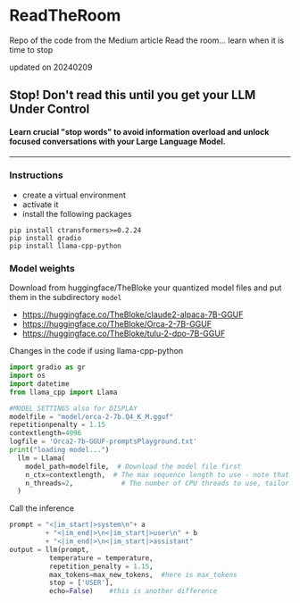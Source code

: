 # ReadTheRoom
Repo of the code from the Medium article Read the room… learn when it is time to stop

updated on 20240209
## Stop! Don't read this until you get your LLM Under Control
#### Learn crucial "stop words" to avoid information overload and unlock focused conversations with your Large Language Model.

---

### Instructions
- create a virtual environment
- activate it
- install the following packages
```
pip install ctransformers>=0.2.24
pip install gradio
pip install llama-cpp-python
```

### Model weights
Download from huggingface/TheBloke your quantized model files
and put them in the subdirectory `model`
- https://huggingface.co/TheBloke/claude2-alpaca-7B-GGUF
- https://huggingface.co/TheBloke/Orca-2-7B-GGUF
- https://huggingface.co/TheBloke/tulu-2-dpo-7B-GGUF

Changes in the code if using llama-cpp-python

```python
import gradio as gr
import os
import datetime
from llama_cpp import Llama

#MODEL SETTINGS also for DISPLAY
modelfile = "model/orca-2-7b.Q4_K_M.gguf"
repetitionpenalty = 1.15
contextlength=4096
logfile = 'Orca2-7b-GGUF-promptsPlayground.txt'
print("loading model...")
  llm = Llama(
    model_path=modelfile,  # Download the model file first
    n_ctx=contextlength,  # The max sequence length to use - note that longer sequence lengths require much more resources
    n_threads=2,            # The number of CPU threads to use, tailor to your system and the resulting performance
  )

```


Call the inference

```python
prompt = "<|im_start|>system\n"+ a 
         + "<|im_end|>\n<|im_start|>user\n" + b 
         + "<|im_end|>\n<|im_start|>assistant"
output = llm(prompt, 
          temperature = temperature, 
          repetition_penalty = 1.15, 
          max_tokens=max_new_tokens,  #here is max_tokens
          stop = ['USER'],
          echo=False)    #this is another difference

```

